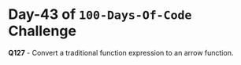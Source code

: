 # Day-43 of `100-Days-Of-Code` Challenge

**Q127** - Convert a traditional function expression to an arrow function.
 


 



 
 
 

 

 

 

 





 
 

 


 


 

 
 
 


 
